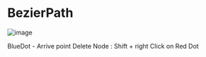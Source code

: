 # BezierPath

![image](https://github.com/mohitto55/BezierPath/assets/154340583/8aa626b7-c6d9-42aa-808a-737cc34c9bc0)

BlueDot - Arrive point
Delete Node : Shift + right Click on Red Dot
